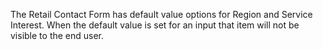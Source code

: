 The Retail Contact Form has default value options for Region and Service Interest. When the default value is set for an input that item will not be visible to the end user.
